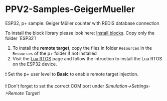 # PPV2-Samples-GeigerMueller
ESP32, p+ sample: Geiger Müller counter with REDIS database connection

To install the block library please look here: [Install blocks](https://github.com/Mynogs/PPV2-Simulation-System/blob/master/README.md#install-blocks). Copy only the folder ´ESP32´!

1. To install the <b>remote target</b>, copy the files in folder `Resources` in the `Resources` of the p+ folder if not installed
2. Visit the [Lua RTOS](ttps://github.com/whitecatboard/Lua-RTOS-ESP32) page and follow the intruction to install the Lua RTOS on the ESP32 device.

:exclamation: Set the p+ user level to **Basic** to enable remote target injection.

:exclamation: Don't forget to set the correct COM port under <i>Simulation->Settings->Remote Target</i>!
